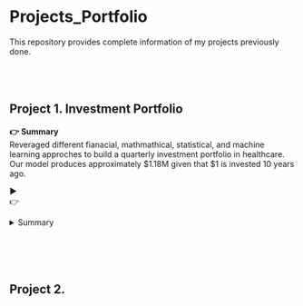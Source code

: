 # Projects_Portfolio

This repository provides complete information of my projects previously done.
<br/>
<br/>
<br/>
<br/>


## Project 1. Investment Portfolio
**👉 Summary**<br/>
Reveraged different fianacial, mathmathical, statistical, and machine learning approches to build a quarterly investment portfolio in healthcare.
Our model produces approximately $1.18M given that $1 is invested 10 years ago.

▶<br/>
👉<br/>




<details>
<summary>Summary</summary>
<p>Reveraged different fianacial, mathmathical, statistical, and machine learning approches to build a quarterly investment portfolio in healthcare.
Our model produces approximately $1.18M given that $1 is invested 10 years ago.</p>
</details>

<br/>
<br/>
<br/>
<br/>

         


## Project 2.
